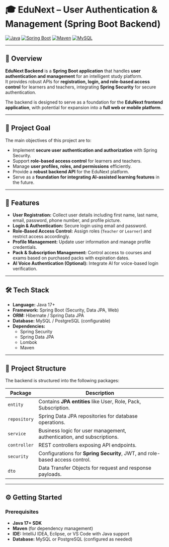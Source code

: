 # 🎓 EduNext – User Authentication & Management (Spring Boot Backend)

[![Java](https://img.shields.io/badge/Java-17+-orange?logo=java&logoColor=white)](https://www.java.com/)
[![Spring Boot](https://img.shields.io/badge/Spring%20Boot-3.2-green?logo=spring&logoColor=white)](https://spring.io/projects/spring-boot)
[![Maven](https://img.shields.io/badge/Maven-3.9-blue?logo=apache-maven&logoColor=white)](https://maven.apache.org/)
[![MySQL](https://img.shields.io/badge/Database-MySQL-lightgrey?logo=mysql&logoColor=white)](https://www.mysql.com/)

---

## 📌 Overview
**EduNext Backend** is a **Spring Boot application** that handles **user authentication and management** for an intelligent study platform.  
It provides robust APIs for **registration, login, and role-based access control** for learners and teachers, integrating **Spring Security** for secure authentication.  

The backend is designed to serve as a foundation for the **EduNext frontend application**, with potential for expansion into a **full web or mobile platform**.

---

## 🎯 Project Goal
The main objectives of this project are to:  
- Implement **secure user authentication and authorization** with Spring Security.  
- Support **role-based access control** for learners and teachers.  
- Manage **user profiles, roles, and permissions** efficiently.  
- Provide a **robust backend API** for the EduNext platform.  
- Serve as a **foundation for integrating AI-assisted learning features** in the future.

---

## 🚀 Features
- **User Registration:** Collect user details including first name, last name, email, password, phone number, and profile picture.  
- **Login & Authentication:** Secure login using email and password.  
- **Role-Based Access Control:** Assign roles (`Teacher` or `Learner`) and restrict access accordingly.  
- **Profile Management:** Update user information and manage profile credentials.  
- **Pack & Subscription Management:** Control access to courses and exams based on purchased packs with expiration dates.  
- **AI Voice Authentication (Optional):** Integrate AI for voice-based login verification.  

---

## 🛠️ Tech Stack
- **Language:** Java 17+  
- **Framework:** Spring Boot (Security, Data JPA, Web)  
- **ORM:** Hibernate / Spring Data JPA  
- **Database:** MySQL / PostgreSQL (configurable)  
- **Dependencies:**  
  - Spring Security  
  - Spring Data JPA  
  - Lombok  
  - Maven  

---

## 📁 Project Structure
The backend is structured into the following packages:

| Package | Description |
|---------|-------------|
| `entity` | Contains **JPA entities** like User, Role, Pack, Subscription. |
| `repository` | Spring Data JPA repositories for database operations. |
| `service` | Business logic for user management, authentication, and subscriptions. |
| `controller` | REST controllers exposing API endpoints. |
| `security` | Configurations for **Spring Security**, JWT, and role-based access control. |
| `dto` | Data Transfer Objects for request and response payloads. |

---

## ⚙️ Getting Started

### Prerequisites
- **Java 17+ SDK**  
- **Maven** (for dependency management)  
- **IDE:** IntelliJ IDEA, Eclipse, or VS Code with Java support  
- **Database:** MySQL or PostgreSQL (configured as needed)
